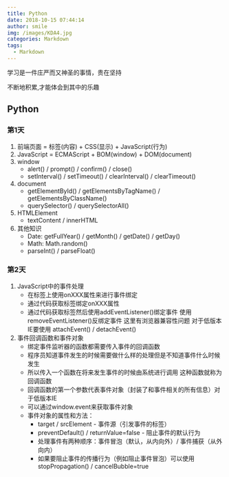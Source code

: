 ```yaml
---
title: Python
date: 2018-10-15 07:44:14
author: smile
img: /images/KDA4.jpg
categories: Markdown
tags: 
  - Markdown
---
```


学习是一件庄严而又神圣的事情，贵在坚持

不断地积累,才能体会到其中的乐趣



## Python

### 第1天

1. 前端页面 = 标签(内容) + CSS(显示) + JavaScript(行为)
2. JavaScript = ECMAScript + BOM(window) + DOM(document)
3. window 
	- alert() / prompt() / confirm() / close()
	- setInterval() / setTimeout() / clearInterval() / clearTimeout()
4. document
	- getElementById() / getElementsByTagName() / getElementsByClassName()
	- querySelector() / querySelectorAll()
5. HTMLElement
	- textContent / innerHTML
6. 其他知识
	- Date: getFullYear() / getMonth() / getDate() / getDay()
	- Math: Math.random()
	- parseInt() / parseFloat()

### 第2天

1. JavaScript中的事件处理
	- 在标签上使用onXXX属性来进行事件绑定
	- 通过代码获取标签绑定onXXX属性
	- 通过代码获取标签然后使用addEventListener()绑定事件
	  使用removeEventListener()反绑定事件
	  这里有浏览器兼容性问题 对于低版本IE要使用
	  attachEvent() / detachEvent()
2. 事件回调函数和事件对象
	- 绑定事件监听器的函数都需要传入事件的回调函数
	- 程序员知道事件发生的时候需要做什么样的处理但是不知道事件什么时候发生
	- 所以传入一个函数在将来发生事件的时候由系统进行调用 这种函数就称为回调函数
	- 回调函数的第一个参数代表事件对象（封装了和事件相关的所有信息）对于低版本IE
	- 可以通过window.event来获取事件对象
	- 事件对象的属性和方法：
		- target / srcElement - 事件源（引发事件的标签）
		- preventDefault() / returnValue=false - 阻止事件的默认行为
		- 处理事件有两种顺序：事件冒泡（默认，从内向外）/ 事件捕获（从外向内）
		- 如果要阻止事件的传播行为（例如阻止事件冒泡）可以使用
		  stopPropagation() / cancelBubble=true
